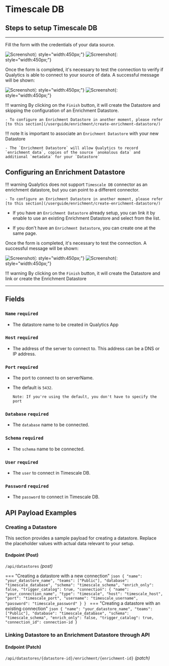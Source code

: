 # Timescale DB

## Steps to setup Timescale DB

---
Fill the form with the credentials of your data source.

![Screenshot](../assets/datastores/timescale-db/create-datastore-light.png#only-light){: style="width:450px;"}
![Screenshot](../assets/datastores/timescale-db/create-datastore-dark.png#only-dark){: style="width:450px;"}

Once the form is completed, it's necessary to test the connection to verify if Qualytics is able to connect to your source of data. A successful message will be shown:

![Screenshot](../assets/datastores/test-connection/test-connection-light.png#only-light){: style="width:450px;"}
![Screenshot](../assets/datastores/test-connection/test-connection-dark.png#only-dark){: style="width:450px;"}

!!! warning 
    By clicking on the `Finish` button, it will create the Datastore and skipping the configuration of an Enrichment Datastore.

    - To configure an Enrichment Datastore in another moment, please refer [to this section](/userguide/enrichment/create-enrichment-datastore/)

!!! note 
    It is important to associate an `Enrichment Datastore` with your new Datastore

    - The `Enrichment Datastore` will allow Qualytics to record `enrichment data`, copies of the source `anomalous data` and additional `metadata` for your `Datastore`

## Configuring an Enrichment Datastore


!!! warning 
    Qualytics does not support `Timescale DB` connector as an enrichment datastore, but you can point to a different connector.

    - To configure an Enrichment Datastore in another moment, please refer [to this section](/userguide/enrichment/create-enrichment-datastore/)

- If you have an `Enrichment Datastore` already setup, you can link it by enable to use an existing Enrichment Datastore and select from the list.

- If you don't have an `Enrichment Datastore`, you can create one at the same page.

Once the form is completed, it's necessary to test the connection. A successful message will be shown:

![Screenshot](../assets/enrichment/test-connection-light.png#only-light){: style="width:450px;"}
![Screenshot](../assets/enrichment/test-connection-dark.png#only-dark){: style="width:450px;"}

!!! warning 
    By clicking on the `Finish` button, it will create the Datastore and link or create the Enrichment Datastore
    
---
## Fields
### `Name` <spam id='required'>`required`</spam>

* The datastore name  to be created in Qualytics App

### `Host` <spam id='required'>`required`</spam>

* The address of the server to connect to. This address can be a DNS or IP address.

### `Port` <spam id='required'>`required`</spam>

* The port to connect to on serverName. 
* The default is `5432`. 

    `Note: If you're using the default, you don't have to specify the port`

### `Database` <spam id='required'>`required`</spam>

* The `database` name to be connected.

### `Schema` <spam id='required'>`required`</spam>

* The `schema` name to be connected.

### `User` <spam id='required'>`required`</spam>

* The `user` to connect in Timescale DB.

### `Password` <spam id='required'>`required`</spam>

* The `password` to connect in Timescale DB.

## API Payload Examples

### Creating a Datastore

This section provides a sample payload for creating a datastore. Replace the placeholder values with actual data relevant to your setup.

#### Endpoint (Post)

`/api/datastores` _(post)_

=== "Creating a datastore with a new connection"
    ```json
        {
            "name": "your_datastore_name",
            "teams": ["Public"],
            "database": "timescale_database",
            "schema": "timescale_schema",
            "enrich_only": false,
            "trigger_catalog": true,
            "connection": {
                "name": "your_connection_name",
                "type": "timescale",
                "host": "timescale_host",
                "port": "timescale_port",
                "username": "timescale_username",
                "password": "timescale_password"
            }
        }
    ```
=== "Creating a datastore with an existing connection"
    ```json
        {
            "name": "your_datastore_name",
            "teams": ["Public"],
            "database": "timescale_database",
            "schema": "timescale_schema",
            "enrich_only": false,
            "trigger_catalog": true,
            "connection_id": connection-id
        }
    ```

### Linking Datastore to an Enrichment Datastore through API

#### Endpoint (Patch)

`/api/datastores/{datastore-id}/enrichment/{enrichment-id}` _(patch)_